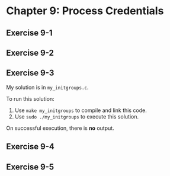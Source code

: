 # Chapter 9: Process Credentials

## Exercise 9-1

## Exercise 9-2

## Exercise 9-3

My solution is in `my_initgroups.c`.

To run this solution:
1. Use `make my_initgroups` to compile and link this code.
1. Use `sudo ./my_initgroups` to execute this solution.

On successful execution, there is __no__ output.

## Exercise 9-4

## Exercise 9-5
